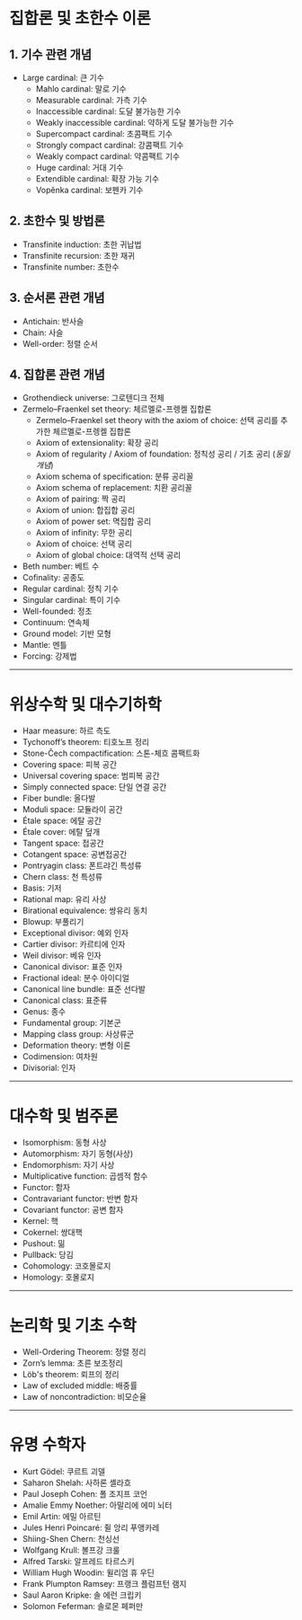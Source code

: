# 집합론 및 초한수 이론
## 1. 기수 관련 개념
- Large cardinal: 큰 기수  
  - Mahlo cardinal: 말로 기수  
  - Measurable cardinal: 가측 기수  
  - Inaccessible cardinal: 도달 불가능한 기수  
  - Weakly inaccessible cardinal: 약하게 도달 불가능한 기수  
  - Supercompact cardinal: 초콤팩트 기수  
  - Strongly compact cardinal: 강콤팩트 기수  
  - Weakly compact cardinal: 약콤팩트 기수  
  - Huge cardinal: 거대 기수  
  - Extendible cardinal: 확장 가능 기수  
  - Vopěnka cardinal: 보펜카 기수  

## 2. 초한수 및 방법론
- Transfinite induction: 초한 귀납법  
- Transfinite recursion: 초한 재귀  
- Transfinite number: 초한수  

## 3. 순서론 관련 개념
- Antichain: 반사슬  
- Chain: 사슬  
- Well-order: 정렬 순서  

## 4. 집합론 관련 개념
- Grothendieck universe: 그로텐디크 전체  
- Zermelo–Fraenkel set theory: 체르멜로-프렝켈 집합론  
  - Zermelo–Fraenkel set theory with the axiom of choice: 선택 공리를 추가한 체르멜로-프렝켈 집합론  
  - Axiom of extensionality: 확장 공리  
  - Axiom of regularity / Axiom of foundation: 정칙성 공리 / 기초 공리 (*동일 개념*)  
  - Axiom schema of specification: 분류 공리꼴  
  - Axiom schema of replacement: 치환 공리꼴  
  - Axiom of pairing: 짝 공리  
  - Axiom of union: 합집합 공리  
  - Axiom of power set: 멱집합 공리  
  - Axiom of infinity: 무한 공리  
  - Axiom of choice: 선택 공리  
  - Axiom of global choice: 대역적 선택 공리  
- Beth number: 베트 수  
- Cofinality: 공종도  
- Regular cardinal: 정칙 기수  
- Singular cardinal: 특이 기수  
- Well-founded: 정초  
- Continuum: 연속체  
- Ground model: 기반 모형
- Mantle: 멘틀
- Forcing: 강제법

---

# 위상수학 및 대수기하학
- Haar measure: 하르 측도  
- Tychonoff’s theorem: 티호노프 정리  
- Stone-Čech compactification: 스톤-체흐 콤팩트화  
- Covering space: 피복 공간  
- Universal covering space: 범피복 공간  
- Simply connected space: 단일 연결 공간  
- Fiber bundle: 올다발  
- Moduli space: 모듈라이 공간  
- Étale space: 에탈 공간  
- Étale cover: 에탈 덮개  
- Tangent space: 접공간  
- Cotangent space: 공변접공간  
- Pontryagin class: 폰트랴긴 특성류  
- Chern class: 천 특성류  
- Basis: 기저  
- Rational map: 유리 사상  
- Birational equivalence: 쌍유리 동치  
- Blowup: 부풀리기  
- Exceptional divisor: 예외 인자  
- Cartier divisor: 카르티에 인자  
- Weil divisor: 베유 인자  
- Canonical divisor: 표준 인자  
- Fractional ideal: 분수 아이디얼  
- Canonical line bundle: 표준 선다발  
- Canonical class: 표준류  
- Genus: 종수  
- Fundamental group: 기본군  
- Mapping class group: 사상류군
- Deformation theory: 변형 이론
- Codimension: 여차원
- Divisorial: 인자

---

# 대수학 및 범주론
- Isomorphism: 동형 사상  
- Automorphism: 자기 동형(사상)  
- Endomorphism: 자기 사상  
- Multiplicative function: 곱셈적 함수  
- Functor: 함자  
- Contravariant functor: 반변 함자  
- Covariant functor: 공변 함자  
- Kernel: 핵  
- Cokernel: 쌍대핵  
- Pushout: 밂  
- Pullback: 당김  
- Cohomology: 코호몰로지  
- Homology: 호몰로지  

---

# 논리학 및 기초 수학
- Well-Ordering Theorem: 정렬 정리  
- Zorn’s lemma: 초른 보조정리  
- Löb's theorem: 뢰프의 정리  
- Law of excluded middle: 배중률  
- Law of noncontradiction: 비모순율  

---

# 유명 수학자
- Kurt Gödel: 쿠르트 괴델  
- Saharon Shelah: 사하론 셸라흐  
- Paul Joseph Cohen: 폴 조지프 코언  
- Amalie Emmy Noether: 아말리에 에미 뇌터  
- Emil Artin: 에밀 아르틴  
- Jules Henri Poincaré: 쥘 앙리 푸앵카레  
- Shiing-Shen Chern: 천싱선  
- Wolfgang Krull: 볼프강 크룰  
- Alfred Tarski: 알프레드 타르스키  
- William Hugh Woodin: 윌리엄 휴 우딘
- Frank Plumpton Ramsey: 프랭크 플럼프턴 램지
- Saul Aaron Kripke: 솔 에런 크립키
- Solomon Feferman: 솔로몬 페퍼만
